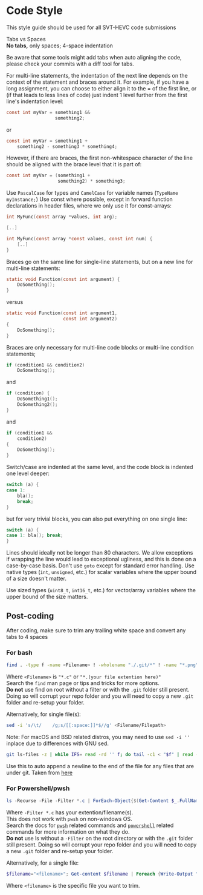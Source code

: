 
# Code Style

This style guide should be used for all SVT-HEVC code submissions

Tabs vs Spaces\
**No tabs,** only spaces; 4-space indentation

Be aware that some tools might add tabs when auto aligning the code, please check your commits with a diff tool for tabs.

For multi-line statements, the indentation of the next line depends on the context of the statement and braces around it.  For example, if you have a long assignment, you can choose to either align it to the = of the first line, or (if that leads to less lines of code) just indent 1 level further from the first line's indentation level:

``` c
const int myVar = something1 &&
                  something2;
```

or

``` c
const int myVar = something1 +
    something2 - something3 * something4;
```

However, if there are braces, the first non-whitespace character of the line should be aligned with the brace level that it is part of:

``` c
const int myVar = (something1 +
                   something2) * something3;
```

Use `PascalCase` for types and `CamelCase` for variable names (`TypeName myInstance;`)
Use const where possible, except in forward function declarations in header files, where we only use it for const-arrays:

``` c
int MyFunc(const array *values, int arg);

[..]

int MyFunc(const array *const values, const int num) {
    [..]
}
```

Braces go on the same line for single-line statements, but on a new line for multi-line statements:

``` c
static void Function(const int argument) {
    DoSomething();
}
```

versus

``` c
static void Function(const int argument1,
                     const int argument2)
{
    DoSomething();
}
```

Braces are only necessary for multi-line code blocks or multi-line condition statements;

``` c
if (condition1 && condition2)
    DoSomething();
```

and

``` c
if (condition) {
    DoSomething1();
    DoSomething2();
}
```

and

``` c
if (condition1 &&
    condition2)
{
    DoSomething();
}
```

Switch/case are indented at the same level, and the code block is indented one level deeper:

``` c
switch (a) {
case 1:
    bla();
    break;
}
```

but for very trivial blocks, you can also put everything on one single line:

``` c
switch (a) {
case 1: bla(); break;
}
```

Lines should ideally not be longer than 80 characters. We allow exceptions if wrapping the line would lead to exceptional ugliness, and this is done on a case-by-case basis.
Don't use `goto` except for standard error handling.
Use native types (`int`, `unsigned`, etc.) for scalar variables where the upper bound of a size doesn't matter.

Use sized types (`uint8_t`, `int16_t`, etc.) for vector/array variables where the upper bound of the size matters.

## Post-coding

After coding, make sure to trim any trailing white space and convert any tabs to 4 spaces

### For bash

``` bash
find . -type f -name <Filename> ! -wholename "./.git/*" ! -name "*.png" ! -wholename "./Bin/*" ! -wholename "./Build/*" -exec sed -i 's/\t/    /g;s/[[:space:]]*$//g' {} +
```

Where `<Filename>` is `"*.c"` or `"*.(your file extention here)"`\
Search the `find` man page or tips and tricks for more options.\
**Do not** use find on root without a filter or with the `.git` folder still present. Doing so will corrupt your repo folder and you will need to copy a new `.git` folder and re-setup your folder.

Alternatively, for single file(s):

``` bash
sed -i 's/\t/    /g;s/[[:space:]]*$//g' <Filename/Filepath>
```

Note: For macOS and BSD related distros, you may need to use `sed -i ''` inplace due to differences with GNU sed.

``` bash
git ls-files -z | while IFS= read -rd '' f; do tail -c1 < "$f" | read -r _ || echo >> "$f"; done
```

Use this to auto append a newline to the end of the file for any files that are under git.
Taken from [here](https://unix.stackexchange.com/a/161853)

### For Powershell/pwsh

``` Powershell
ls -Recurse -File -Filter *.c | ForEach-Object{$(Get-Content $_.FullName | Foreach {Write-Output "$($_.TrimEnd().Replace("`t","    "))`n"}) | Set-Content -NoNewline -Encoding utf8 $_.FullName}
```

Where `-Filter *.c` has your extention/filename(s).\
This does not work with `pwsh` on non-windows OS.\
Search the docs for [`pwsh`](https://docs.microsoft.com/en-us/powershell/scripting/overview?view=powershell-6) related commands and [`powershell`](https://docs.microsoft.com/en-us/powershell/scripting/overview?view=powershell-5.1) related commands for more information on what they do.\
**Do not** use ls without a `-Filter` on the root directory or with the `.git` folder still present. Doing so will corrupt your repo folder and you will need to copy a new `.git` folder and re-setup your folder.

Alternatively, for a single file:

``` Powershell
$filename="<filename>"; Get-content $filename | Foreach {Write-Output "$($_.TrimEnd().Replace("`t","    "))`n"}) | Set-Content -NoNewline $filename
```

Where `<filename>` is the specific file you want to trim.
